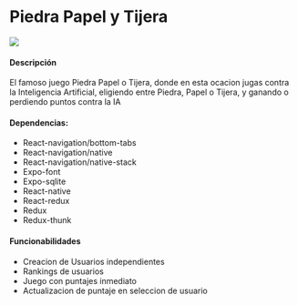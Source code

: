 # Piedra Papel y Tijera
![](https://i.ibb.co/BLyMcPD/Piedra-Papel-OTijera.png)


#### Descripción

El famoso juego Piedra Papel o Tijera, donde en esta ocacion jugas contra la Inteligencia Artificial, eligiendo entre Piedra, Papel o Tijera, y ganando o perdiendo puntos contra la IA

#### Dependencias:

- React-navigation/bottom-tabs
- React-navigation/native
- React-navigation/native-stack
- Expo-font
- Expo-sqlite
- React-native
- React-redux
- Redux
- Redux-thunk

#### Funcionabilidades

- Creacion de Usuarios independientes
- Rankings de usuarios
- Juego con puntajes inmediato
- Actualizacion de puntaje en seleccion de usuario
